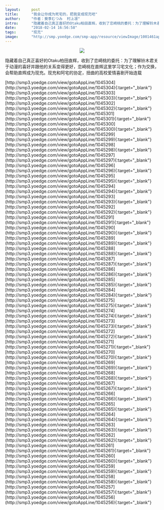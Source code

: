```yaml
---
layout:     post
title:      "我会让你成为死宅的，把我变成现充吧"
author:     "作者：葵季むつみ  村上凛"
intro:      "隐藏着自己真正喜好的Otaku柏田直辉，收到了恋崎桃的委托：为了理解铃木君关于动漫的喜好并跟他的关系变得更好，恋崎桃在直辉这里学习宅文化；作为交换，会帮助直辉成为现充。现充和阿宅的协定，扭曲的高校爱情喜剧开始连载"
date:       "2018-02-14 16:56:58"
tags:       "现充"
image:      "http://smp.yoedge.com/smp-app/resource/viewImage/1001461appline.png"
---
```

<div style="text-align: center">
<p><img src="http://smp.yoedge.com/smp-app/resource/viewImage/1001461appline.png"/></p>
</div>
<p class="post-meta">
<span>隐藏着自己真正喜好的Otaku柏田直辉，收到了恋崎桃的委托：为了理解铃木君关于动漫的喜好并跟他的关系变得更好，恋崎桃在直辉这里学习宅文化；作为交换，会帮助直辉成为现充。现充和阿宅的协定，扭曲的高校爱情喜剧开始连载</span>
</p>
[http://smp3.yoedge.com/view/gotoAppLine/1045304](http://smp3.yoedge.com/view/gotoAppLine/1045304){:target="_blank"}
[http://smp3.yoedge.com/view/gotoAppLine/1045303](http://smp3.yoedge.com/view/gotoAppLine/1045303){:target="_blank"}
[http://smp3.yoedge.com/view/gotoAppLine/1045302](http://smp3.yoedge.com/view/gotoAppLine/1045302){:target="_blank"}
[http://smp3.yoedge.com/view/gotoAppLine/1045301](http://smp3.yoedge.com/view/gotoAppLine/1045301){:target="_blank"}
[http://smp3.yoedge.com/view/gotoAppLine/1045300](http://smp3.yoedge.com/view/gotoAppLine/1045300){:target="_blank"}
[http://smp3.yoedge.com/view/gotoAppLine/1045299](http://smp3.yoedge.com/view/gotoAppLine/1045299){:target="_blank"}
[http://smp3.yoedge.com/view/gotoAppLine/1045298](http://smp3.yoedge.com/view/gotoAppLine/1045298){:target="_blank"}
[http://smp3.yoedge.com/view/gotoAppLine/1045297](http://smp3.yoedge.com/view/gotoAppLine/1045297){:target="_blank"}
[http://smp3.yoedge.com/view/gotoAppLine/1045296](http://smp3.yoedge.com/view/gotoAppLine/1045296){:target="_blank"}
[http://smp3.yoedge.com/view/gotoAppLine/1045295](http://smp3.yoedge.com/view/gotoAppLine/1045295){:target="_blank"}
[http://smp3.yoedge.com/view/gotoAppLine/1045294](http://smp3.yoedge.com/view/gotoAppLine/1045294){:target="_blank"}
[http://smp3.yoedge.com/view/gotoAppLine/1045293](http://smp3.yoedge.com/view/gotoAppLine/1045293){:target="_blank"}
[http://smp3.yoedge.com/view/gotoAppLine/1045292](http://smp3.yoedge.com/view/gotoAppLine/1045292){:target="_blank"}
[http://smp3.yoedge.com/view/gotoAppLine/1045291](http://smp3.yoedge.com/view/gotoAppLine/1045291){:target="_blank"}
[http://smp3.yoedge.com/view/gotoAppLine/1045290](http://smp3.yoedge.com/view/gotoAppLine/1045290){:target="_blank"}
[http://smp3.yoedge.com/view/gotoAppLine/1045289](http://smp3.yoedge.com/view/gotoAppLine/1045289){:target="_blank"}
[http://smp3.yoedge.com/view/gotoAppLine/1045288](http://smp3.yoedge.com/view/gotoAppLine/1045288){:target="_blank"}
[http://smp3.yoedge.com/view/gotoAppLine/1045287](http://smp3.yoedge.com/view/gotoAppLine/1045287){:target="_blank"}
[http://smp3.yoedge.com/view/gotoAppLine/1045286](http://smp3.yoedge.com/view/gotoAppLine/1045286){:target="_blank"}
[http://smp3.yoedge.com/view/gotoAppLine/1045285](http://smp3.yoedge.com/view/gotoAppLine/1045285){:target="_blank"}
[http://smp3.yoedge.com/view/gotoAppLine/1045284](http://smp3.yoedge.com/view/gotoAppLine/1045284){:target="_blank"}
[http://smp3.yoedge.com/view/gotoAppLine/1045275](http://smp3.yoedge.com/view/gotoAppLine/1045275){:target="_blank"}
[http://smp3.yoedge.com/view/gotoAppLine/1045274](http://smp3.yoedge.com/view/gotoAppLine/1045274){:target="_blank"}
[http://smp3.yoedge.com/view/gotoAppLine/1045273](http://smp3.yoedge.com/view/gotoAppLine/1045273){:target="_blank"}
[http://smp3.yoedge.com/view/gotoAppLine/1045272](http://smp3.yoedge.com/view/gotoAppLine/1045272){:target="_blank"}
[http://smp3.yoedge.com/view/gotoAppLine/1045271](http://smp3.yoedge.com/view/gotoAppLine/1045271){:target="_blank"}
[http://smp3.yoedge.com/view/gotoAppLine/1045270](http://smp3.yoedge.com/view/gotoAppLine/1045270){:target="_blank"}
[http://smp3.yoedge.com/view/gotoAppLine/1045269](http://smp3.yoedge.com/view/gotoAppLine/1045269){:target="_blank"}
[http://smp3.yoedge.com/view/gotoAppLine/1045268](http://smp3.yoedge.com/view/gotoAppLine/1045268){:target="_blank"}
[http://smp3.yoedge.com/view/gotoAppLine/1045267](http://smp3.yoedge.com/view/gotoAppLine/1045267){:target="_blank"}
[http://smp3.yoedge.com/view/gotoAppLine/1045266](http://smp3.yoedge.com/view/gotoAppLine/1045266){:target="_blank"}
[http://smp3.yoedge.com/view/gotoAppLine/1045265](http://smp3.yoedge.com/view/gotoAppLine/1045265){:target="_blank"}
[http://smp3.yoedge.com/view/gotoAppLine/1045264](http://smp3.yoedge.com/view/gotoAppLine/1045264){:target="_blank"}
[http://smp3.yoedge.com/view/gotoAppLine/1045263](http://smp3.yoedge.com/view/gotoAppLine/1045263){:target="_blank"}
[http://smp3.yoedge.com/view/gotoAppLine/1045262](http://smp3.yoedge.com/view/gotoAppLine/1045262){:target="_blank"}
[http://smp3.yoedge.com/view/gotoAppLine/1045261](http://smp3.yoedge.com/view/gotoAppLine/1045261){:target="_blank"}
[http://smp3.yoedge.com/view/gotoAppLine/1045260](http://smp3.yoedge.com/view/gotoAppLine/1045260){:target="_blank"}
[http://smp3.yoedge.com/view/gotoAppLine/1045259](http://smp3.yoedge.com/view/gotoAppLine/1045259){:target="_blank"}
[http://smp3.yoedge.com/view/gotoAppLine/1045258](http://smp3.yoedge.com/view/gotoAppLine/1045258){:target="_blank"}
[http://smp3.yoedge.com/view/gotoAppLine/1045257](http://smp3.yoedge.com/view/gotoAppLine/1045257){:target="_blank"}
[http://smp3.yoedge.com/view/gotoAppLine/1045256](http://smp3.yoedge.com/view/gotoAppLine/1045256){:target="_blank"}


